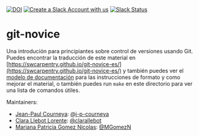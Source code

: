 [![DOI](https://zenodo.org/badge/122202135.svg)](https://zenodo.org/badge/latestdoi/122202135)
[![Create a Slack Account with us](https://img.shields.io/badge/Create_Slack_Account-The_Carpentries-071159.svg)](https://slack-invite.carpentries.org/)
[![Slack Status](https://img.shields.io/badge/Slack_Channel-swc--git--es-E01563.svg)](https://carpentries.slack.com/messages/C9X42NTQC)

# git-novice

Una introdución para principiantes sobre control de versiones usando Git.
Puedes encontrar la traducción de este material en [https://swcarpentry.github.io/git-novice-es/](https://swcarpentry.github.io/git-novice-es/)
y también puedes ver el [modelo de documentación][lesson-example]
para las instrucciones de formato y como mejorar el material,
o también puedes run `make` en este directorio para ver una lista de comandos útiles.

Maintainers:

- [Jean-Paul Courneya][courneya_jeanpaul]: [@j-p-courneya](https://github.com/j-p-courneya)
- [Clara Llebot Lorente][llebot_clara]: [@clarallebot](https://github.com/clarallebot)
- [Mariana Patricia Gomez Nicolas][gomeznicolas_mariana]: [@MGomezN](https://github.com/MGomezN)

[lesson-example]: https://carpentries.github.io/lesson-example
[courneya_jeanpaul]: https://carpentries.org/instructors/
[llebot_clara]: https://software-carpentry.org/team/#llebot_clara
[gomeznicolas_mariana]: https://carpentries.org/instructors/



